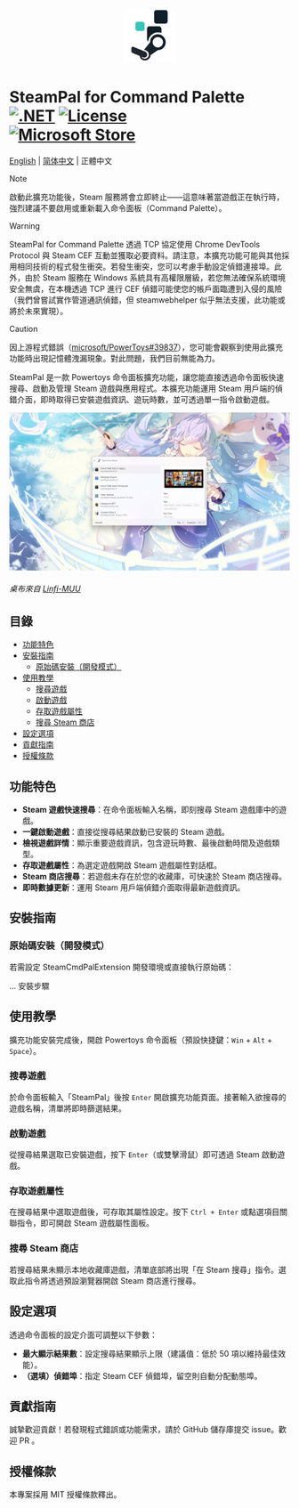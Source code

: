 <div align="center">

# <img src="../../SteamCmdPalExtension/Assets/Designs/StoreLogo-Transparent.svg" width="96" height="96" />

</div>

# SteamPal for Command Palette <br> [![.NET](https://img.shields.io/badge/.NET-9.0-blue.svg)](https://dotnet.microsoft.com/download/dotnet/9.0) [![License](https://img.shields.io/github/license/sht2017/SteamCmdPalExtension)](../LICENSE) <br> [![Microsoft Store](https://get.microsoft.com/images/zh-tw%20light.svg)](https://apps.microsoft.com/detail/9ns40lt8g6v9?referrer=appbadge&mode=direct)

[English](../readme.md) | [简体中文](zh_CN.md) | 正體中文

> [!NOTE]  
> 啟動此擴充功能後，Steam 服務將會立即終止——這意味著當遊戲正在執行時，強烈建議不要啟用或重新載入命令面板（Command Palette）。

> [!WARNING]  
> SteamPal for Command Palette 透過 TCP 協定使用 Chrome DevTools Protocol 與 Steam CEF 互動並獲取必要資料。請注意，本擴充功能可能與其他採用相同技術的程式發生衝突。若發生衝突，您可以考慮手動設定偵錯連接埠。此外，由於 Steam 服務在 Windows 系統具有高權限層級，若您無法確保系統環境安全無虞，在本機透過 TCP 進行 CEF 偵錯可能使您的帳戶面臨遭到入侵的風險（我們曾嘗試實作管道通訊偵錯，但 steamwebhelper 似乎無法支援，此功能或將於未來實現）。

> [!CAUTION]
> 因上游程式錯誤（[microsoft/PowerToys#39837](https://github.com/microsoft/PowerToys/issues/39837)），您可能會觀察到使用此擴充功能時出現記憶體洩漏現象。對此問題，我們目前無能為力。

SteamPal 是一款 Powertoys 命令面板擴充功能，讓您能直接透過命令面板快速搜尋、啟動及管理 Steam 遊戲與應用程式。本擴充功能運用 Steam 用戶端的偵錯介面，即時取得已安裝遊戲資訊、遊玩時數，並可透過單一指令啟動遊戲。

![Preview](../assets/preview.png)

###### 桌布來自 [Linfi-MUU](https://www.pixiv.net/artworks/96964495)

## 目錄

- [功能特色](#功能特色)
- [安裝指南](#安裝指南)
  - [原始碼安裝（開發模式）](#原始碼安裝開發模式)
- [使用教學](#使用教學)
  - [搜尋遊戲](#搜尋遊戲)
  - [啟動遊戲](#啟動遊戲)
  - [存取遊戲屬性](#存取遊戲屬性)
  - [搜尋 Steam 商店](#搜尋-steam-商店)
- [設定選項](#設定選項)
- [貢獻指南](#貢獻指南)
- [授權條款](#授權條款)

## 功能特色

- **Steam 遊戲快速搜尋**：在命令面板輸入名稱，即刻搜尋 Steam 遊戲庫中的遊戲。
- **一鍵啟動遊戲**：直接從搜尋結果啟動已安裝的 Steam 遊戲。
- **檢視遊戲詳情**：顯示重要遊戲資訊，包含遊玩時數、最後啟動時間及遊戲類型。
- **存取遊戲屬性**：為選定遊戲開啟 Steam 遊戲屬性對話框。
- **Steam 商店搜尋**：若遊戲未存在於您的收藏庫，可快速於 Steam 商店搜尋。
- **即時數據更新**：運用 Steam 用戶端偵錯介面取得最新遊戲資訊。

## 安裝指南

### 原始碼安裝（開發模式）

若需設定 SteamCmdPalExtension 開發環境或直接執行原始碼：

... 安裝步驟

## 使用教學

擴充功能安裝完成後，開啟 Powertoys 命令面板（預設快捷鍵：`Win` + `Alt` + `Space`）。

### 搜尋遊戲

於命令面板輸入「SteamPal」後按 `Enter` 開啟擴充功能頁面。接著輸入欲搜尋的遊戲名稱，清單將即時篩選結果。

### 啟動遊戲

從搜尋結果選取已安裝遊戲，按下 `Enter`（或雙擊滑鼠）即可透過 Steam 啟動遊戲。

### 存取遊戲屬性

在搜尋結果中選取遊戲後，可存取其屬性設定。按下 `Ctrl + Enter` 或點選項目關聯指令，即可開啟 Steam 遊戲屬性面板。

### 搜尋 Steam 商店

若搜尋結果未顯示本地收藏庫遊戲，清單底部將出現「在 Steam 搜尋」指令。選取此指令將透過預設瀏覽器開啟 Steam 商店進行搜尋。

## 設定選項

透過命令面板的設定介面可調整以下參數：

- **最大顯示結果數**：設定搜尋結果顯示上限（建議值：低於 50 項以維持最佳效能）。
- **（選填）偵錯埠**：指定 Steam CEF 偵錯埠，留空則自動分配動態埠。

## 貢獻指南

誠摯歡迎貢獻！若發現程式錯誤或功能需求，請於 GitHub 儲存庫提交 issue。歡迎 PR 。

## 授權條款

本專案採用 MIT 授權條款釋出。
